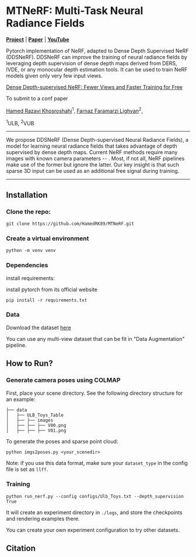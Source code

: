 # MTNeRF: Multi-Task Neural Radiance Fields

[**Project**](TBD) | [**Paper**](TBD) | [**YouTube**](TBD)

Pytorch implementation of NeRF, adapted to Dense Depth Supervised NeRF (DDSNeRF). DDSNeRF can improve the training of neural radiance fields by leveraging depth supervision of dense depth maps derived from DERS, IVDE, or any monocular depth estimation tools. It can be used to train NeRF models given only very few input views.

[Dense Depth-supervised NeRF: Fewer Views and Faster Training for Free](https://github.com/HamedRK89/DDSNeRF.git)

To submit to a conf paper

 [Hamed Razavi Khosroshahi](https://dunbar12138.github.io/)<sup>1</sup>,
 [Farnaz Faramarzi Lighvan]()<sup>2</sup>,


<sup>1</sup>ULB, <sup>2</sup>VUB 

---

We propose DDSNeRF (Dense Depth-supervised Neural Radiance Fields), a model for learning neural radiance fields that takes advantage of depth supervised by dense depth maps. Current NeRF methods require many images with known camera parameters -- . Most, if not all, NeRF pipelines make use of the former but ignore the latter. Our key insight is that such sparse 3D input can be used as an additional free signal during training.

---

## Installation

### Clone the repo:
```
git clone https://github.com/HamedRK89/MTNeRF.git
```

### Create a virtual environment
```
python -m venv venv
```

### Dependencies

install requirements:

install pytorch from its official website
```
pip install -r requirements.txt
```

### Data

Download the dataset [here]()

You can use any multi-view dataset that can be fit in "Data Augmentation" pipeline.

## How to Run?

### Generate camera poses using COLMAP

First, place your scene directory. See the following directory structure for an example:

```
├── data
│   ├── ULB_Toys_Table
│   ├── ├── images
│   ├── ├── ├── V00.png
│   ├── ├── ├── V01.png
```
To generate the poses and sparse point cloud:
```
python imgs2poses.py <your_scenedir>
```

Note: if you use this data format, make sure your `dataset_type` in the config file is set as `llff`.

### Training

```
python run_nerf.py --config configs/Ulb_Toys.txt --depth_supervision True
```
It will create an experiment directory in `./logs`, and store the checkpoints and rendering examples there.

You can create your own experiment configuration to try other datasets.

## Citation